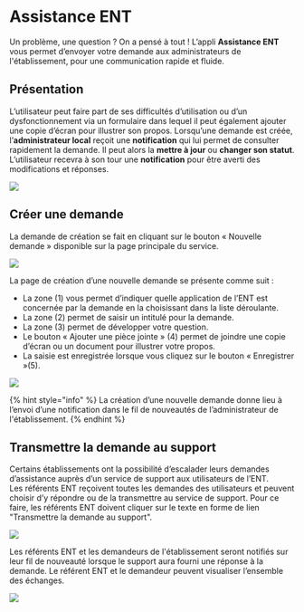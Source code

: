 # Assistance ENT

Un problème, une question ? On a pensé à tout ! L’appli **Assistance ENT** vous permet d’envoyer votre demande aux administrateurs de l'établissement, pour une communication rapide et fluide.

## Présentation

L’utilisateur peut faire part de ses difficultés d’utilisation ou d’un dysfonctionnement via un formulaire dans lequel il peut également ajouter une copie d’écran pour illustrer son propos. Lorsqu’une demande est créée, l’**administrateur local** reçoit une **notification** qui lui permet de consulter rapidement la demande. Il peut alors la **mettre à jour** ou **changer son statut**. L’utilisateur recevra à son tour une **notification** pour être averti des modifications et réponses.

![](<.gitbook/assets/2018-08-24\_14h57\_20-1-1 (1) (1) (2).png>)

## Créer une demande

La demande de création se fait en cliquant sur le bouton « Nouvelle demande » disponible sur la page principale du service.

![](<.gitbook/assets/2018-08-24\_14h57\_39-1-1 (1) (1).png>)

La page de création d’une nouvelle demande se présente comme suit :

* La zone (1) vous permet d’indiquer quelle application de l’ENT est concernée par la demande en la choisissant dans la liste déroulante.
* La zone (2) permet de saisir un intitulé pour la demande.
* La zone (3) permet de développer votre question.
* Le bouton « Ajouter une pièce jointe » (4) permet de joindre une copie d’écran ou un document pour illustrer votre propos.
* La saisie est enregistrée lorsque vous cliquez sur le bouton « Enregistrer »(5).

![](<.gitbook/assets/2018-08-24\_14h58\_10-2-1-1 (2) (1).png>)

{% hint style="info" %}
La création d’une nouvelle demande donne lieu à l’envoi d’une notification dans le fil de nouveautés de l’administrateur de l'établissement.
{% endhint %}

## Transmettre la demande au support

Certains établissements ont la possibilité d’escalader leurs demandes d’assistance auprès d’un service de support aux utilisateurs de l’ENT.\
Les référents ENT reçoivent toutes les demandes des utilisateurs et peuvent choisir d’y répondre ou de la transmettre au service de support. Pour ce faire, les référents ENT doivent cliquer sur le texte en forme de lien "Transmettre la demande au support".

![](<.gitbook/assets/2018-08-24\_15h01\_23-2-1 (1) (1) (2).png>)

Les référents ENT et les demandeurs de l'établissement seront notifiés sur leur fil de nouveauté lorsque le support aura fourni une réponse à la demande. Le référent ENT et le demandeur peuvent visualiser l’ensemble des échanges.

![](<.gitbook/assets/2018-08-24\_15h02\_14-1-2 (2) (1).png>)
